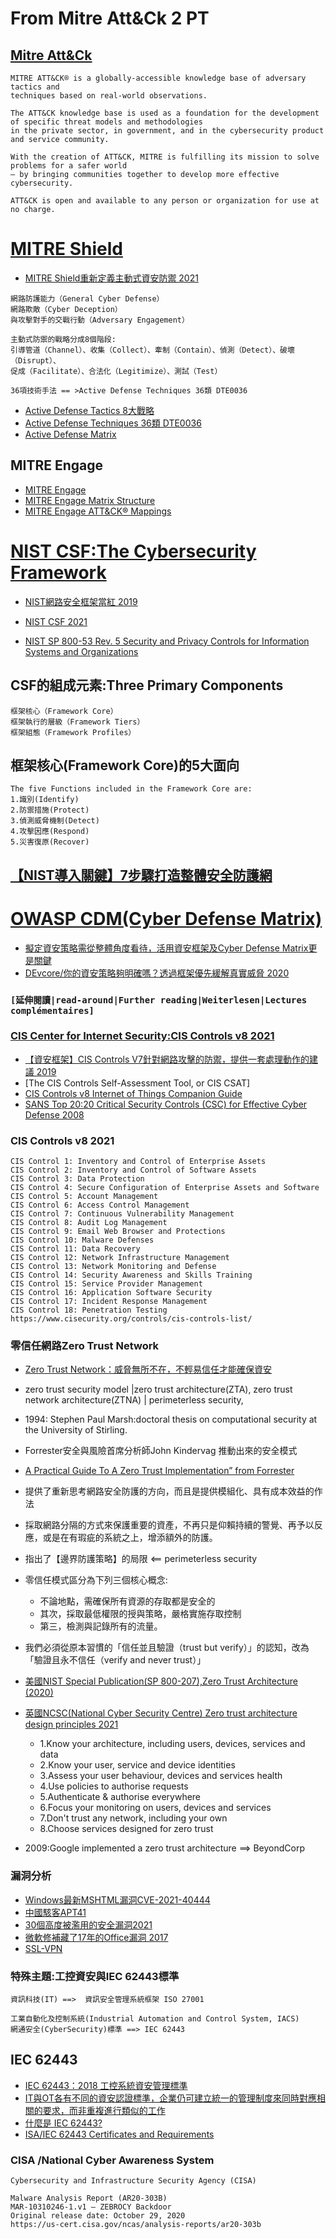 # From Mitre Att&Ck 2 PT

## [Mitre Att&Ck]()
```
MITRE ATT&CK® is a globally-accessible knowledge base of adversary tactics and 
techniques based on real-world observations. 

The ATT&CK knowledge base is used as a foundation for the development of specific threat models and methodologies 
in the private sector, in government, and in the cybersecurity product and service community.

With the creation of ATT&CK, MITRE is fulfilling its mission to solve problems for a safer world 
— by bringing communities together to develop more effective cybersecurity. 

ATT&CK is open and available to any person or organization for use at no charge.
```

# [MITRE Shield](https://shield.mitre.org/)
- [MITRE Shield重新定義主動式資安防禦 2021](https://www.ithome.com.tw/article/143481)
```
網路防護能力（General Cyber Defense）
網路欺敵（Cyber Deception）
與攻擊對手的交戰行動（Adversary Engagement）

主動式防禦的戰略分成8個階段: 
引導管道（Channel）、收集（Collect）、牽制（Contain）、偵測（Detect）、破壞（Disrupt）、
促成（Facilitate）、合法化（Legitimize）、測試（Test）

36項技術手法 == >Active Defense Techniques 36類 DTE0036
```

- [Active Defense Tactics 8大戰略](https://shield.mitre.org/tactics/)
- [Active Defense Techniques 36類 DTE0036](https://shield.mitre.org/techniques/)
- [Active Defense Matrix](https://shield.mitre.org/matrix/)

## MITRE Engage
- [MITRE Engage]()
- [MITRE Engage Matrix Structure](https://engage.mitre.org/matrix/)
- [MITRE Engage ATT&CK® Mappings]()



# [NIST CSF:The Cybersecurity Framework](https://www.nist.gov/cyberframework)

- [NIST網路安全框架當紅 2019](https://www.ithome.com.tw/article/133173)
- [NIST CSF  2021](https://today.ithome.com.tw/tags/nist-csf)


- [NIST SP 800-53 Rev. 5 Security and Privacy Controls for Information Systems and Organizations](https://csrc.nist.gov/publications/detail/sp/800-53/rev-5/final)
## CSF的組成元素:Three Primary Components
```
框架核心（Framework Core）
框架執行的層級（Framework Tiers）
框架組態（Framework Profiles）
```
## 框架核心(Framework Core)的5大面向
```
The five Functions included in the Framework Core are:
1.識別(Identify)
2.防禦措施(Protect)
3.偵測威脅機制(Detect)
4.攻擊因應(Respond)
5.災害復原(Recover)
```
## [【NIST導入關鍵】7步驟打造整體安全防護網](https://www.ithome.com.tw/news/133172)

# [OWASP CDM(Cyber Defense Matrix)](https://owasp.org/www-project-cyber-defense-matrix/)

- [擬定資安策略需從整體角度看待，活用資安框架及Cyber Defense Matrix更是關鍵](https://www.ithome.com.tw/news/140095)
- [DEvcore/你的資安策略夠明確嗎？透過框架優先緩解真實威脅 2020](https://devco.re/blog/2020/10/13/mitigate-real-threats-by-framework-and-standards/)

### `[延伸閱讀|read-around|Further reading|Weiterlesen|Lectures complémentaires]`

### [CIS Center for Internet Security:CIS Controls v8 2021](https://www.cisecurity.org/controls/v8/)

- [【資安框架】CIS Controls V7針對網路攻擊的防禦，提供一套處理動作的建議 2019](https://www.ithome.com.tw/article/129576)
- [The CIS Controls Self-Assessment Tool, or CIS CSAT]
- [CIS Controls v8 Internet of Things Companion Guide](https://www.cisecurity.org/white-papers/cis-controls-v8-internet-of-things-companion-guide/)
- [SANS Top 20:20 Critical Security Controls (CSC) for Effective Cyber Defense 2008](https://blog.netwrix.com/2018/02/01/top-20-critical-security-controls-for-effective-cyber-defense/)

### CIS Controls v8 2021
```
CIS Control 1: Inventory and Control of Enterprise Assets
CIS Control 2: Inventory and Control of Software Assets
CIS Control 3: Data Protection
CIS Control 4: Secure Configuration of Enterprise Assets and Software
CIS Control 5: Account Management
CIS Control 6: Access Control Management
CIS Control 7: Continuous Vulnerability Management
CIS Control 8: Audit Log Management
CIS Control 9: Email Web Browser and Protections
CIS Control 10: Malware Defenses
CIS Control 11: Data Recovery
CIS Control 12: Network Infrastructure Management
CIS Control 13: Network Monitoring and Defense
CIS Control 14: Security Awareness and Skills Training
CIS Control 15: Service Provider Management
CIS Control 16: Application Software Security
CIS Control 17: Incident Response Management
CIS Control 18: Penetration Testing https://www.cisecurity.org/controls/cis-controls-list/
```


### 零信任網路Zero Trust Network

- [Zero Trust Network：威脅無所不在，不輕易信任才能確保資安](https://www.ithome.com.tw/news/122071)

- zero trust security model |zero trust architecture(ZTA), zero trust network architecture(ZTNA) | perimeterless security,
- 1994: Stephen Paul Marsh:doctoral thesis on computational security at the University of Stirling.
- Forrester安全與風險首席分析師John Kindervag 推動出來的安全模式
- [A Practical Guide To A Zero Trust Implementation” from Forrester](https://www.forrester.com/report/a-practical-guide-to-a-zero-trust-implementation/RES157736?objectid=RES157736)
- 提供了重新思考網路安全防護的方向，而且是提供模組化、具有成本效益的作法
- 採取網路分隔的方式來保護重要的資產，不再只是仰賴持續的警覺、再予以反應，或是在有瑕疵的系統之上，增添額外的防護。
- 指出了【邊界防護策略】的局限  <== perimeterless security
- 零信任模式區分為下列三個核心概念:
  - 不論地點，需確保所有資源的存取都是安全的
  - 其次，採取最低權限的授與策略，嚴格實施存取控制
  - 第三，檢測與記錄所有的流量。
- 我們必須從原本習慣的「信任並且驗證（trust but verify）」的認知，改為「驗證且永不信任（verify and never trust）」

- [美國NIST Special Publication(SP 800-207),Zero Trust Architecture (2020)](https://csrc.nist.gov/publications/detail/sp/800-207/final)
- [英國NCSC(National Cyber Security Centre) Zero trust architecture design principles 2021](https://github.com/ukncsc/zero-trust-architecture)
  - 1.Know your architecture, including users, devices, services and data
  - 2.Know your user, service and device identities
  - 3.Assess your user behaviour, devices and services health
  - 4.Use policies to authorise requests
  - 5.Authenticate & authorise everywhere
  - 6.Focus your monitoring on users, devices and services
  - 7.Don't trust any network, including your own
  - 8.Choose services designed for zero trust
 
- 2009:Google implemented a zero trust architecture ==>  BeyondCorp

### 漏洞分析 
- [Windows最新MSHTML漏洞CVE-2021-40444](https://www.ithome.com.tw/news/146650)
- [中國駭客APT41](https://www.ithome.com.tw/news/146654)
- [30個高度被濫用的安全漏洞2021](https://www.ithome.com.tw/news/145913)
- [微軟修補藏了17年的Office漏洞 2017](https://www.ithome.com.tw/news/118298)
- [SSL-VPN](https://www.ithome.com.tw/news/146620)


### 特殊主題:工控資安與IEC 62443標準
```
資訊科技(IT) ==>  資訊安全管理系統框架 ISO 27001

工業自動化及控制系統(Industrial Automation and Control System, IACS)
網通安全(CyberSecurity)標準 ==> IEC 62443
```
## IEC 62443
- [IEC 62443：2018 工控系統資安管理標準](https://www.isoleader.com.tw/home/iso-coaching-detail/IEC62443)
- [IT與OT各有不同的資安認證標準，企業仍可建立統一的管理制度來同時對應相關的要求，而非重複進行類似的工作](https://www.ithome.com.tw/news/139440)
- [什麼是 IEC 62443?](https://medium.com/62443%E6%A8%99%E6%BA%96%E8%A7%A3%E8%AE%80/%E4%BB%80%E9%BA%BC%E6%98%AF-iec-62443-252bc969f459)
- [ISA/IEC 62443 Certificates and Requirements](https://www.isa.org/certification/certificate-programs/cybersecurity)


### CISA  /National Cyber Awareness System
```
Cybersecurity and Infrastructure Security Agency (CISA)

Malware Analysis Report (AR20-303B)
MAR-10310246-1.v1 – ZEBROCY Backdoor
Original release date: October 29, 2020
https://us-cert.cisa.gov/ncas/analysis-reports/ar20-303b
```

